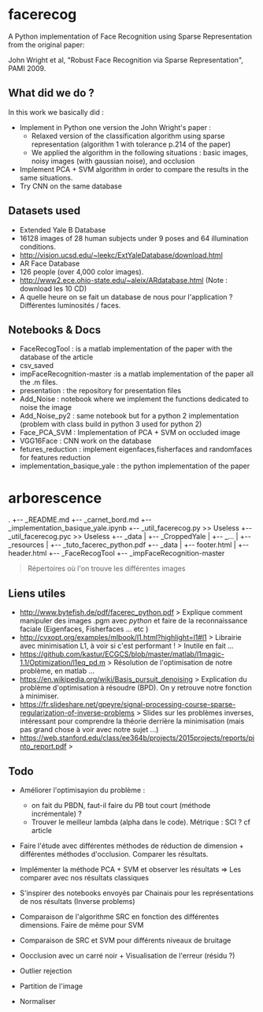 # facerecog
A Python implementation of Face Recognition using Sparse Representation from the original paper:

John Wright et al, "Robust Face Recognition via Sparse Representation", PAMI 2009.

## What did we do ?

In this work we basically did :
* Implement in Python one version the John Wright's paper : 
	* Relaxed version of the classification algorithm using sparse representation (algorithm 1 with tolerance p.214 of the paper)
	* We applied the algorithm in the following situations : basic images, noisy images (with gaussian noise), and occlusion
* Implement PCA + SVM algorithm in order to compare the results in the same situations.
* Try CNN on the same database


## Datasets used

* Extended Yale B Database
 * 16128 images of 28 human subjects under 9 poses and 64 illumination conditions.
 * http://vision.ucsd.edu/~leekc/ExtYaleDatabase/download.html
* AR Face Database
 * 126 people (over 4,000 color images).
 * http://www2.ece.ohio-state.edu/~aleix/ARdatabase.html (Note : download les 10 CD)
* A quelle heure on se fait un database de nous pour l'application ? Différentes luminosités / faces.

## Notebooks & Docs

* FaceRecogTool : is a matlab implementation of the paper with the database of the article
* csv_saved 
* impFaceRecognition-master :is a matlab implementation of the paper all the .m files.
* presentation : the repository for presentation files
* Add_Noise : notebook where we implement the functions dedicated to noise the image
* Add_Noise_py2 : same notebook but for a python 2 implementation (problem with class build in python 3 used for python 2)
* Face_PCA_SVM : Implementation of PCA + SVM on occluded image
* VGG16Face : CNN work on the database
* fetures_reduction : implement eigenfaces,fisherfaces and randomfaces for features reduction
* implementation_basique_yale : the python implementation of the paper


# arborescence

.
+-- _README.md
+-- _carnet_bord.md
+-- _implementation_basique_yale.ipynb
+-- _util_facerecog.py >> Useless
+-- _util_facerecog.pyc >> Useless
+-- _data
|   +-- _CroppedYale
|       +-- _...
|   +-- _resources
|       +-- _tuto_facerec_python.pdf
+-- _data
|   +-- footer.html
|   +-- header.html
+-- _FaceRecogTool
+-- _impFaceRecognition-master

> Répertoires où l'on trouve les différentes images

## Liens utiles

* http://www.bytefish.de/pdf/facerec_python.pdf > Explique comment manipuler des images .pgm avec *python* et faire de la reconnaissance faciale (Eigenfaces, Fisherfaces ... etc )
* http://cvxopt.org/examples/mlbook/l1.html?highlight=l1#l1 > Librairie avec minimisation L1, à voir si c'est performant ! > Inutile en fait ...
* https://github.com/kastur/ECGCS/blob/master/matlab/l1magic-1.1/Optimization/l1eq_pd.m > Résolution de l'optimisation de notre problème, en matlab ...
* https://en.wikipedia.org/wiki/Basis_pursuit_denoising > Explication du problème d'optimisation à résoudre (BPD). On y retrouve notre fonction à minimiser.
* https://fr.slideshare.net/gpeyre/signal-processing-course-sparse-regularization-of-inverse-problems > Slides sur les problèmes inverses, intéressant pour comprendre la théorie derrière la minimisation (mais pas grand chose à voir avec notre sujet ...)
* https://web.stanford.edu/class/ee364b/projects/2015projects/reports/pinto_report.pdf > 

## Todo

* Améliorer l'optimisayion du problème : 
  * on fait du PBDN, faut-il faire du PB tout court (méthode incrémentale) ?
  * Trouver le meilleur lambda (alpha dans le code). Métrique : SCI ? cf article
* Faire l'étude avec différentes méthodes de réduction de dimension + différentes méthodes d'occlusion. Comparer les résultats.
* Implémenter la méthode PCA + SVM et observer les résultats => Les comparer avec nos résultats classiques
* S'inspirer des notebooks envoyés par Chainais pour les représentations de nos résultats (Inverse problems)


* Comparaison de l'algorithme SRC en fonction des différentes dimensions. Faire de même pour SVM
* Comparaison de SRC et SVM pour différents niveaux de bruitage
* Oocclusion avec un carré noir + Visualisation de l'erreur (résidu ?)
* Outlier rejection
* Partition de l'image
* Normaliser